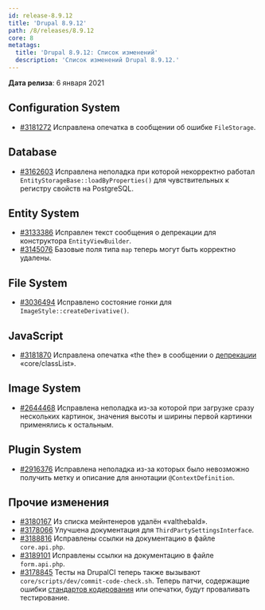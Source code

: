 ```yaml
---
id: release-8.9.12
title: 'Drupal 8.9.12'
path: /8/releases/8.9.12
core: 8
metatags:
  title: 'Drupal 8.9.12: Список изменений'
  description: 'Список изменений Drupal 8.9.12.'
---
```


**Дата релиза**: 6 января 2021

## Configuration System

- [#3181272](https://www.drupal.org/project/drupal/issues/3181272) Исправлена опечатка в сообщении об ошибке `FileStorage`.

## Database

- [#3162603](https://www.drupal.org/project/drupal/issues/3162603) Исправлена неполадка при которой некорректно работал `EntityStorageBase::loadByProperties()` для чувствительных к регистру свойств на PostgreSQL.

## Entity System

- [#3133386](https://www.drupal.org/project/drupal/issues/3133386) Исправлен текст сообщения о депрекации для конструктора `EntityViewBuilder`.
- [#3145076](https://www.drupal.org/project/drupal/issues/3145076) Базовые поля типа `map` теперь могут быть корректно удалены.

## File System

- [#3036494](https://www.drupal.org/project/drupal/issues/3036494) Исправлено состояние гонки для `ImageStyle::createDerivative()`.

## JavaScript

- [#3181870](https://www.drupal.org/project/drupal/issues/3181870) Исправлена опечатка «the the» в сообщении о [депрекации](../../../deprecation.md) «core/classList».

## Image System

- [#2644468](https://www.drupal.org/project/drupal/issues/2644468) Исправлена неполадка из-за которой при загрузке сразу нескольких картинок, значения высоты и ширины первой картинки применялись к остальным.

## Plugin System

- [#2916376](https://www.drupal.org/project/drupal/issues/2916376) Исправлена неполадка из-за которых было невозможно получить метку и описание для аннотации `@ContextDefinition`.

## Прочие изменения

- [#3180167](https://www.drupal.org/project/drupal/issues/3180167) Из списка мейнтенеров удалён «valthebald».
- [#3178066](https://www.drupal.org/project/drupal/issues/3178066) Улучшена документация для `ThirdPartySettingsInterface`.
- [#3188816](https://www.drupal.org/project/drupal/issues/3188816) Исправлены ссылки на документацию в файле `core.api.php`.
- [#3189101](https://www.drupal.org/project/drupal/issues/3189101) Исправлены ссылки на документацию в файле `form.api.php`.
- [#3178845](https://www.drupal.org/project/drupal/issues/3178845) Тесты на DrupalCI теперь также вызывают `core/scripts/dev/commit-code-check.sh`. Теперь патчи, содержащие ошибки [стандартов кодирования](../../standards/standards.md) или опечатки, будут проваливать тестирование.
